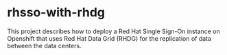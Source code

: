 # rhsso-with-rhdg
This project describes how to deploy a Red Hat Single Sign-On instance on Openshift that uses Red Hat Data Grid (RHDG) for the replication of data between the data centers.

